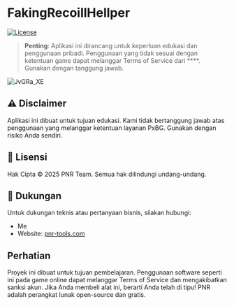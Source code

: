 # FakingRecoillHellper

[![License](https://img.shields.io/badge/License-Proprietary-blue.svg)](LICENSE)

> **Penting**: Aplikasi ini dirancang untuk keperluan edukasi dan penggunaan pribadi. Penggunaan yang tidak sesuai dengan ketentuan game dapat melanggar Terms of Service dari ****. Gunakan dengan tanggung jawab.

![JvGRa_XE](https://github.com/user-attachments/assets/fbc791f6-ce25-4b61-a845-a726e4a527bd)


## ⚠️ Disclaimer

Aplikasi ini dibuat untuk tujuan edukasi. Kami tidak bertanggung jawab atas penggunaan yang melanggar ketentuan layanan PxBG. Gunakan dengan risiko Anda sendiri.

## 📄 Lisensi

Hak Cipta © 2025 PNR Team. Semua hak dilindungi undang-undang.

## 🤝 Dukungan

Untuk dukungan teknis atau pertanyaan bisnis, silakan hubungi:

- Me
- Website: [pnr-tools.com](https://pnr-tools.com)

## Perhatian

Proyek ini dibuat untuk tujuan pembelajaran. Penggunaan software seperti ini pada game online dapat melanggar Terms of Service dan mengakibatkan sanksi akun.
Jika Anda membeli alat ini, berarti Anda telah di tipu! PNR adalah perangkat lunak open-source dan gratis.
